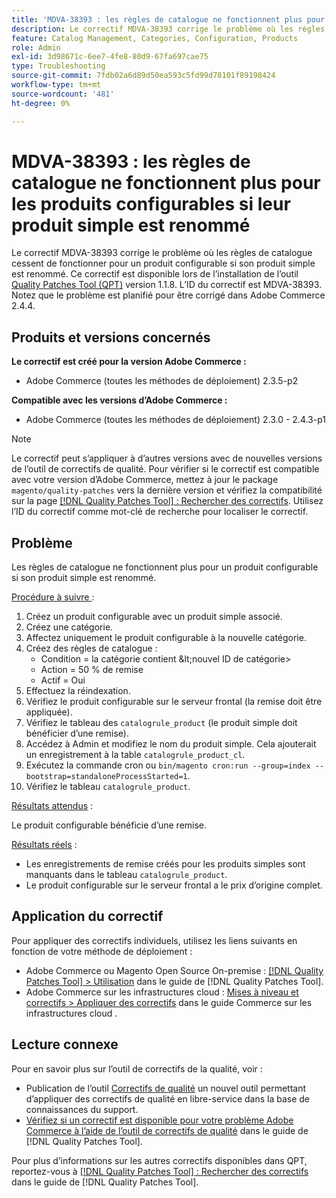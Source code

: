 ```yaml
---
title: 'MDVA-38393 : les règles de catalogue ne fonctionnent plus pour les produits configurables si leur produit simple est renommé'
description: Le correctif MDVA-38393 corrige le problème où les règles de catalogue cessent de fonctionner pour un produit configurable si son produit simple est renommé. Ce correctif est disponible lorsque l’outil [Outil de correctifs de la qualité (QPT)](https://experienceleague.adobe.com/fr/docs/commerce-operations/tools/quality-patches-tool/quality-patches-tool-to-self-serve-quality-patches) 1.1.8 est installé. L’ID du correctif est MDVA-38393. Notez que le problème est planifié pour être corrigé dans Adobe Commerce 2.4.4.
feature: Catalog Management, Categories, Configuration, Products
role: Admin
exl-id: 3d98671c-6ee7-4fe8-80d9-67fa697cae75
type: Troubleshooting
source-git-commit: 7fdb02a6d89d50ea593c5fd99d78101f89198424
workflow-type: tm+mt
source-wordcount: '481'
ht-degree: 0%

---
```


# MDVA-38393 : les règles de catalogue ne fonctionnent plus pour les produits configurables si leur produit simple est renommé

Le correctif MDVA-38393 corrige le problème où les règles de catalogue cessent de fonctionner pour un produit configurable si son produit simple est renommé. Ce correctif est disponible lors de l’installation de l’outil [Quality Patches Tool (QPT)](https://experienceleague.adobe.com/fr/docs/commerce-operations/tools/quality-patches-tool/quality-patches-tool-to-self-serve-quality-patches) version 1.1.8. L’ID du correctif est MDVA-38393. Notez que le problème est planifié pour être corrigé dans Adobe Commerce 2.4.4.

## Produits et versions concernés

**Le correctif est créé pour la version Adobe Commerce :**

* Adobe Commerce (toutes les méthodes de déploiement) 2.3.5-p2

**Compatible avec les versions d’Adobe Commerce :**

* Adobe Commerce (toutes les méthodes de déploiement) 2.3.0 - 2.4.3-p1

>[!NOTE]
>
>Le correctif peut s’appliquer à d’autres versions avec de nouvelles versions de l’outil de correctifs de qualité. Pour vérifier si le correctif est compatible avec votre version d’Adobe Commerce, mettez à jour le package `magento/quality-patches` vers la dernière version et vérifiez la compatibilité sur la page [[!DNL Quality Patches Tool] : Rechercher des correctifs](https://experienceleague.adobe.com/fr/docs/commerce-operations/tools/quality-patches-tool/quality-patches-tool-to-self-serve-quality-patches). Utilisez l’ID du correctif comme mot-clé de recherche pour localiser le correctif.

## Problème

Les règles de catalogue ne fonctionnent plus pour un produit configurable si son produit simple est renommé.

<u>Procédure à suivre </u> :

1. Créez un produit configurable avec un produit simple associé.
1. Créez une catégorie.
1. Affectez uniquement le produit configurable à la nouvelle catégorie.
1. Créez des règles de catalogue :
   * Condition = la catégorie contient \&lt;nouvel ID de catégorie>
   * Action = 50 % de remise
   * Actif = Oui
1. Effectuez la réindexation.
1. Vérifiez le produit configurable sur le serveur frontal (la remise doit être appliquée).
1. Vérifiez le tableau des `catalogrule_product` (le produit simple doit bénéficier d’une remise).
1. Accédez à Admin et modifiez le nom du produit simple. Cela ajouterait un enregistrement à la table `catalogrule_product_cl`.
1. Exécutez la commande cron ou `bin/magento cron:run --group=index --bootstrap=standaloneProcessStarted=1`.
1. Vérifiez le tableau `catalogrule_product`.

<u>Résultats attendus</u> :

Le produit configurable bénéficie d’une remise.

<u>Résultats réels</u> :

* Les enregistrements de remise créés pour les produits simples sont manquants dans le tableau `catalogrule_product`.
* Le produit configurable sur le serveur frontal a le prix d’origine complet.

## Application du correctif

Pour appliquer des correctifs individuels, utilisez les liens suivants en fonction de votre méthode de déploiement :

* Adobe Commerce ou Magento Open Source On-premise : [[!DNL Quality Patches Tool] > Utilisation](/help/tools/quality-patches-tool/usage.md) dans le guide de [!DNL Quality Patches Tool].
* Adobe Commerce sur les infrastructures cloud : [Mises à niveau et correctifs > Appliquer des correctifs](https://experienceleague.adobe.com/docs/commerce-cloud-service/user-guide/develop/upgrade/apply-patches.html?lang=fr) dans le guide Commerce sur les infrastructures cloud .

## Lecture connexe

Pour en savoir plus sur l’outil de correctifs de la qualité, voir :

* Publication de l’outil [Correctifs de qualité](https://experienceleague.adobe.com/fr/docs/commerce-operations/tools/quality-patches-tool/quality-patches-tool-to-self-serve-quality-patches) un nouvel outil permettant d’appliquer des correctifs de qualité en libre-service dans la base de connaissances du support.
* [Vérifiez si un correctif est disponible pour votre problème Adobe Commerce à l’aide de l’outil de correctifs de qualité](/help/tools/quality-patches-tool/patches-available-in-qpt/check-patch-for-magento-issue-with-magento-quality-patches.md) dans le guide de [!DNL Quality Patches Tool].

Pour plus d’informations sur les autres correctifs disponibles dans QPT, reportez-vous à [[!DNL Quality Patches Tool] : Rechercher des correctifs](https://experienceleague.adobe.com/tools/commerce-quality-patches/index.html?lang=fr) dans le guide de [!DNL Quality Patches Tool].
